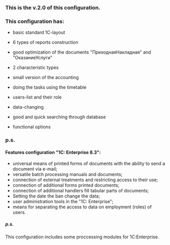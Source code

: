 ﻿### This is the v.2.0 of this configuration.


### This configuration has:



* basic standard 1C-layout

* 6 types of reports construction

* good optimization of the documents "ПриходнаяНакладная" and "ОказаниеУслуги"

* 2 characteristic types

* small version of the accounting

* doing the tasks using the timetable

* users-list and their role

* data-changing
* good and quick searching through database
* functional options

### p.s.
#### Features configuration "1C: Enterprise 8.3": 
* universal means of printed forms of documents with the ability to send a document via e-mail; 
* versatile batch processing manuals and documents; 
* connection of external treatments and restricting access to their use; 
* connection of additional forms printed documents; 
* connection of additional handlers fill tabular parts of documents; 
* Setting the date the ban change the data; 
* user administration tools in the "1C: Enterprise"; 
* means for separating the access to data on employment (roles) of users.

##### p.s.
This configuration includes some proccessing modules for 1C:Enterprise.

